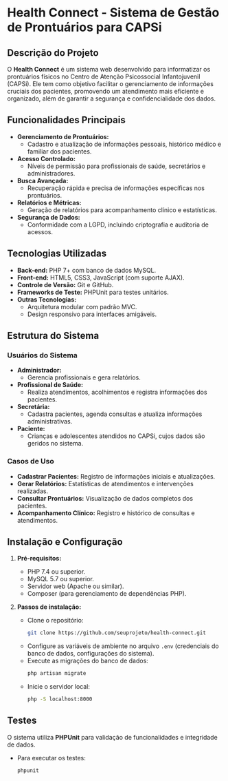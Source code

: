 # Health Connect - Sistema de Gestão de Prontuários para CAPSi

## Descrição do Projeto

O **Health Connect** é um sistema web desenvolvido para informatizar os prontuários físicos no Centro de Atenção Psicossocial Infantojuvenil (CAPSi). Ele tem como objetivo facilitar o gerenciamento de informações cruciais dos pacientes, promovendo um atendimento mais eficiente e organizado, além de garantir a segurança e confidencialidade dos dados.

## Funcionalidades Principais

- **Gerenciamento de Prontuários:**
  - Cadastro e atualização de informações pessoais, histórico médico e familiar dos pacientes.
- **Acesso Controlado:**
  - Níveis de permissão para profissionais de saúde, secretários e administradores.
- **Busca Avançada:**
  - Recuperação rápida e precisa de informações específicas nos prontuários.
- **Relatórios e Métricas:**
  - Geração de relatórios para acompanhamento clínico e estatísticas.
- **Segurança de Dados:**
  - Conformidade com a LGPD, incluindo criptografia e auditoria de acessos.

## Tecnologias Utilizadas

- **Back-end:** PHP 7+ com banco de dados MySQL.
- **Front-end:** HTML5, CSS3, JavaScript (com suporte AJAX).
- **Controle de Versão:** Git e GitHub.
- **Frameworks de Teste:** PHPUnit para testes unitários.
- **Outras Tecnologias:**
  - Arquitetura modular com padrão MVC.
  - Design responsivo para interfaces amigáveis.

## Estrutura do Sistema

### Usuários do Sistema

- **Administrador:**
  - Gerencia profissionais e gera relatórios.
- **Profissional de Saúde:**
  - Realiza atendimentos, acolhimentos e registra informações dos pacientes.
- **Secretária:**
  - Cadastra pacientes, agenda consultas e atualiza informações administrativas.
- **Paciente:**
  - Crianças e adolescentes atendidos no CAPSi, cujos dados são geridos no sistema.

### Casos de Uso

- **Cadastrar Pacientes:** Registro de informações iniciais e atualizações.
- **Gerar Relatórios:** Estatísticas de atendimentos e intervenções realizadas.
- **Consultar Prontuários:** Visualização de dados completos dos pacientes.
- **Acompanhamento Clínico:** Registro e histórico de consultas e atendimentos.

## Instalação e Configuração

1. **Pré-requisitos:**
   - PHP 7.4 ou superior.
   - MySQL 5.7 ou superior.
   - Servidor web (Apache ou similar).
   - Composer (para gerenciamento de dependências PHP).

2. **Passos de instalação:**
   - Clone o repositório:
     ```bash
     git clone https://github.com/seuprojeto/health-connect.git
     ```
   - Configure as variáveis de ambiente no arquivo `.env` (credenciais do banco de dados, configurações do sistema).
   - Execute as migrações do banco de dados:
     ```bash
     php artisan migrate
     ```
   - Inicie o servidor local:
     ```bash
     php -S localhost:8000
     ```

## Testes

O sistema utiliza **PHPUnit** para validação de funcionalidades e integridade de dados.

- Para executar os testes:
  ```bash
  phpunit
